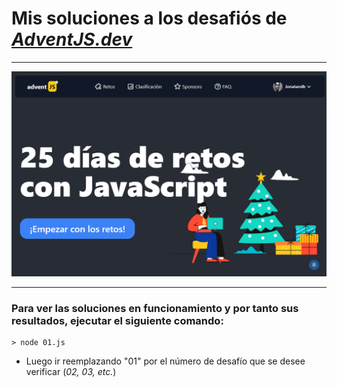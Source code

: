 # Mis soluciones a los desafiós de _[AdventJS.dev](https://adventjs.dev/)_

---

![](./Screenshot_AdventJS.png)

---

### Para ver las soluciones en funcionamiento y por tanto sus resultados, ejecutar el siguiente comando:

    > node 01.js

- Luego ir reemplazando "01" por el número de desafío que se desee verificar (_02, 03, etc._)

